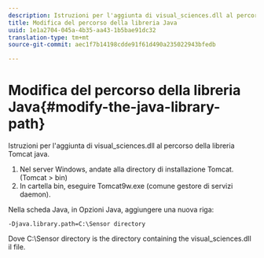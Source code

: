 ```yaml
---
description: Istruzioni per l'aggiunta di visual_sciences.dll al percorso della libreria Tomcat java.
title: Modifica del percorso della libreria Java
uuid: 1e1a2704-045a-4b35-aa43-1b5bae91dc32
translation-type: tm+mt
source-git-commit: aec1f7b14198cdde91f61d490a235022943bfedb

---
```



# Modifica del percorso della libreria Java{#modify-the-java-library-path}

Istruzioni per l&#39;aggiunta di visual_sciences.dll al percorso della libreria Tomcat java.

1. Nel server Windows, andate alla directory di installazione Tomcat. (Tomcat > bin)
1. In cartella bin, eseguire Tomcat9w.exe (comune gestore di servizi daemon).

Nella scheda Java, in Opzioni Java, aggiungere una nuova riga:

```
-Djava.library.path=C:\Sensor directory
```

Dove C:\Sensor directory is the directory containing the visual_sciences.dll il file.
